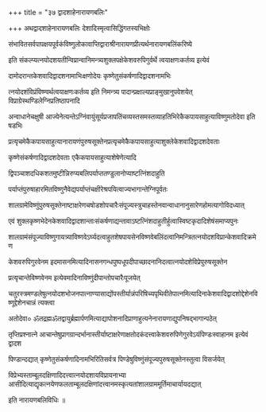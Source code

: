 +++
title = "३७ द्वादशाहेनारायणबलिः"

+++
अथद्वादशाहेनारायणबलिः देशादिस्मृत्वासिद्धिंगतस्यभिक्षोः

संभावितसर्वपापक्षयपूर्वकंविष्णुलोकावाप्तिद्वाराश्रीनारायणप्रीत्यर्थनारायणबलिंकरिष्ये

इति संकल्प्यत्नयोदशयतीन्विप्रान्वानिमन्त्र्यशुक्लपक्षेकेशवरुपिगुर्वर्थे त्वयाक्षणःकर्तव्य इत्येवं

दामोदरान्तकेशवादिद्वादशनामाभिःक्षणोदेयः कृष्णेतुसंकर्षणादिद्वादशनामभिः

त्नयोदशंविप्रंविष्ण्वर्थत्वयाक्षणःकर्तव्य इति निमन्त्र्य पादान्प्रक्षाल्यप्राङ्मुखानुपवेशयेत् विप्राग्रेस्थण्डिलेग्निप्रतिष्ठापनादि

अन्वाधानेचक्षुषी आज्येनेत्यन्तेऽग्निंवायुंसूर्यप्रजापतिंचव्यस्तसमस्तव्याहतिभिरेकैकपायसाहुत्याविष्णुमतोदेवा इति षडभिः

प्रत्यृचमेकैकपायसाहुत्यानारायणंपुरुषसूक्तेनप्रत्यृचमेकैकपायसाहुत्याशुक्लेकेशवादिद्वादशदेवताः

कृष्णेसंकर्षणादिद्वादशदेवताः एकैकपायसाहुत्याशेषेणेत्यादि

द्विपञ्चाशदधिकशतमुष्टीन्निरुप्यबलिपर्याप्ततण्डुलानोप्याष्टत्निंशदाहुति

पर्याप्तंपुरुषाहारमितविष्णुनैवेद्यपर्याप्तंचक्षीरेश्रपयित्वाज्यभागान्तेग्निपूर्वतः

शालग्रामेविष्णुंपुरुषसूक्तेनाष्टाक्षरेणचषोडशोपचारैःसंपूज्यस्त्रुचाहस्तेनवान्वाधानानुसारेणहोमत्यागोविदध्यात्

एवं शुक्लकृष्णभेदेनकेशवादिद्वादशान्ताःसंकर्षणाद्यन्तावाऽष्टत्निंशदाहुतीर्हुत्वास्विष्टकृदादिशेषंसमाप्यपुनः

शालग्रामंसंपूज्याविष्णुगायत्र्याविष्णवेऽर्घ्यदत्वाहुतशेषपायसेनविष्णवेबलिंदत्वानिमन्त्रितत्नयोदशविप्रान्केशवादिक्रमेण

केशवरुपिगुरवेनम इदमासनमित्यादिनासनगन्धपुष्पधूपदीपाच्छादनानिदत्वात्नयोदशेविप्रेपुरुषसूक्तेन

प्रत्यृचान्तेविष्णवेनम इत्येवमादिनाविष्णुंदीपान्तोपचारैःपूजयेत्

चतुरस्त्रमण्डलेषुत्नयोदशभोजनपात्नाण्यासाद्योंपस्तीर्यान्नंपरिषिच्यपृथिवीतेपात्नमित्यादिनाकेशवादिद्वादशोद्देशेनविष्णूद्देशेनचान्नं त्यक्त्वा

अतोदेवा० ॐतद्रह्मॐतद्वायुर्ब्रह्मार्पणमित्याद्यापोशनादिप्राणाहुत्यनेनारायणाद्युपनिषद्भागान्पठेत्

तृप्तिप्रश्नात्ने आचान्तेषुप्रागग्रान्दर्भानास्तीर्याष्टाक्षरेणाक्षतोदकंदत्त्वाकेशवरुपिणेगुरवेऽयंपिण्डःस्वाहानम इत्येवं द्वादश

पिण्डान्दद्यात् कृष्णेतुसंकर्षणादिनामभिरितिसर्वत्र पिण्डेषुविष्णुंसंपूज्यपुरुषसूक्तेनस्तुत्वा विसर्जयेत्

विप्रेभ्यस्ताम्बूलदक्षिणादिदत्त्वात्नयोदशायविप्रायनाभ्या आसीदित्याद्यृकत्नयेणफलताम्बूलदक्षिणांदत्त्वानमस्कृत्यतांशालग्राममूर्तिमाचार्यायदद्यात्

इति नारायणबलिविधिः ॥

